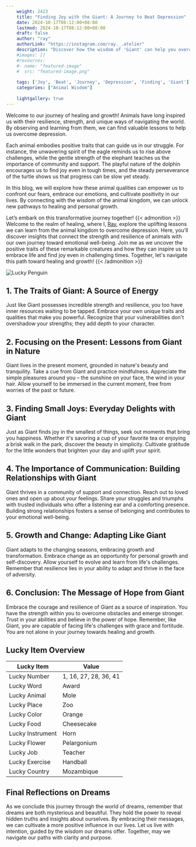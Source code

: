 ```yaml
---
    weight: 2423
    title: "Finding Joy with the Giant: A Journey to Beat Depression"  # Assuming 'title' column exists
    date: 2024-10-17T08:12:00+08:00
    lastmod: 2024-10-17T08:12:00+08:00
    draft: false
    author: "ray"
    authorLink: "https://instagram.com/ray._.atelier"
    description: "Discover how the wisdom of 'Giant' can help you overcome depression and find joy in your life journey."
    #images: []
    #resources:
    #- name: "featured-image"
    #  src: "featured-image.png"
    
    tags: ['Joy', 'Beat', 'Journey', 'Depression', 'Finding', 'Giant']
    categories: ["Animal Wisdom"]
    
    lightgallery: true
---
```

    
Welcome to our journey of healing and growth! Animals have long inspired us with their resilience, strength, and unique ways of navigating the world. By observing and learning from them, we can find valuable lessons to help us overcome depression.

Each animal embodies positive traits that can guide us in our struggle. For instance, the unwavering spirit of the eagle reminds us to rise above challenges, while the gentle strength of the elephant teaches us the importance of community and support. The playful nature of the dolphin encourages us to find joy even in tough times, and the steady perseverance of the turtle shows us that progress can be slow yet steady.

In this blog, we will explore how these animal qualities can empower us to confront our fears, embrace our emotions, and cultivate positivity in our lives. By connecting with the wisdom of the animal kingdom, we can unlock new pathways to healing and personal growth.

Let’s embark on this transformative journey together!
{{< admonition >}}
Welcome to the realm of healing, where I, [Ray](https://instagram.com/ray._.atelier), explore the uplifting lessons we can learn from the animal kingdom to overcome depression. Here, you’ll discover insights that connect the strength and resilience of animals with our own journey toward emotional well-being. Join me as we uncover the positive traits of these remarkable creatures and how they can inspire us to embrace life and find joy even in challenging times. Together, let's navigate this path toward healing and growth!
{{< /admonition >}}

![Lucky Penguin](https://cdn.pixabay.com/photo/2024/09/07/02/34/penguins-9028827_1280.jpg "Lucky Penguin")

## 1. The Traits of Giant: A Source of Energy
Just like Giant possesses incredible strength and resilience, you too have inner resources waiting to be tapped. Embrace your own unique traits and qualities that make you powerful. Recognize that your vulnerabilities don't overshadow your strengths; they add depth to your character.

## 2. Focusing on the Present: Lessons from Giant in Nature
Giant lives in the present moment, grounded in nature's beauty and tranquility. Take a cue from Giant and practice mindfulness. Appreciate the simple pleasures around you – the sunshine on your face, the wind in your hair. Allow yourself to be immersed in the current moment, free from worries of the past or future.

## 3. Finding Small Joys: Everyday Delights with Giant
Just as Giant finds joy in the smallest of things, seek out moments that bring you happiness. Whether it's savoring a cup of your favorite tea or enjoying a brisk walk in the park, discover the beauty in simplicity. Cultivate gratitude for the little wonders that brighten your day and uplift your spirit.

## 4. The Importance of Communication: Building Relationships with Giant
Giant thrives in a community of support and connection. Reach out to loved ones and open up about your feelings. Share your struggles and triumphs with trusted individuals who offer a listening ear and a comforting presence. Building strong relationships fosters a sense of belonging and contributes to your emotional well-being.

## 5. Growth and Change: Adapting Like Giant
Giant adapts to the changing seasons, embracing growth and transformation. Embrace change as an opportunity for personal growth and self-discovery. Allow yourself to evolve and learn from life's challenges. Remember that resilience lies in your ability to adapt and thrive in the face of adversity.

## 6. Conclusion: The Message of Hope from Giant
Embrace the courage and resilience of Giant as a source of inspiration. You have the strength within you to overcome obstacles and emerge stronger. Trust in your abilities and believe in the power of hope. Remember, like Giant, you are capable of facing life's challenges with grace and fortitude. You are not alone in your journey towards healing and growth.


## Lucky Item Overview
| Lucky Item          | Value              |
|---------------|--------------------|
| Lucky Number        | 1, 16, 27, 28, 36, 41  |
| Lucky Word          | Award |
| Lucky Animal        | Mole |
| Lucky Place         | Zoo     |
| Lucky Color         | Orange     |
| Lucky Food          | Cheesecake      |
| Lucky Instrument    | Horn |
| Lucky Flower        | Pelargonium    |
| Lucky Job           | Teacher       |
| Lucky Exercise      | Handball  |
| Lucky Country       | Mozambique    |


##  Final Reflections on Dreams

As we conclude this journey through the world of dreams, remember that dreams are both mysterious and beautiful. They hold the power to reveal hidden truths and insights about ourselves. By embracing their messages, we can cultivate a more positive influence in our lives. Let us live with intention, guided by the wisdom our dreams offer. Together, may we navigate our paths with clarity and purpose.
